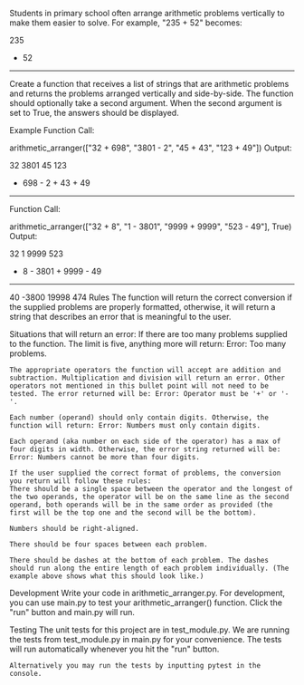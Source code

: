 Students in primary school often arrange arithmetic problems vertically to make them easier to solve. For example, "235 + 52" becomes:

  235
+  52
-----
Create a function that receives a list of strings that are arithmetic problems and returns the problems arranged vertically and side-by-side. The function should optionally take a second argument. When the second argument is set to True, the answers should be displayed.

Example
Function Call:

arithmetic_arranger(["32 + 698", "3801 - 2", "45 + 43", "123 + 49"])
Output:

   32      3801      45      123
+ 698    -    2    + 43    +  49
-----    ------    ----    -----
Function Call:

arithmetic_arranger(["32 + 8", "1 - 3801", "9999 + 9999", "523 - 49"], True)
Output:

  32         1      9999      523
+  8    - 3801    + 9999    -  49
----    ------    ------    -----
  40     -3800     19998      474
Rules
    The function will return the correct conversion if the supplied problems are properly formatted, otherwise, it will return a string that describes an error that is meaningful to the user.

Situations that will return an error:
    If there are too many problems supplied to the function. The limit is five, anything more will return: Error: Too many problems.

    The appropriate operators the function will accept are addition and subtraction. Multiplication and division will return an error. Other operators not mentioned in this bullet point will not need to be tested. The error returned will be: Error: Operator must be '+' or '-'.

    Each number (operand) should only contain digits. Otherwise, the function will return: Error: Numbers must only contain digits.

    Each operand (aka number on each side of the operator) has a max of four digits in width. Otherwise, the error string returned will be: Error: Numbers cannot be more than four digits.

    If the user supplied the correct format of problems, the conversion you return will follow these rules:
    There should be a single space between the operator and the longest of the two operands, the operator will be on the same line as the second operand, both operands will be in the same order as provided (the first will be the top one and the second will be the bottom).

    Numbers should be right-aligned.

    There should be four spaces between each problem.
    
    There should be dashes at the bottom of each problem. The dashes should run along the entire length of each problem individually. (The example above shows what this should look like.)

Development
    Write your code in arithmetic_arranger.py. For development, you can use main.py to test your arithmetic_arranger() function. Click the "run" button and main.py will run.

Testing
    The unit tests for this project are in test_module.py. We are running the tests from test_module.py in main.py for your convenience. The tests will run automatically whenever you hit the "run" button.
    
    Alternatively you may run the tests by inputting pytest in the console.
